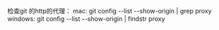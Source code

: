 


检查git 的http的代理：
  mac: git config --list --show-origin | grep proxy
  windows: git config --list --show-origin | findstr proxy

